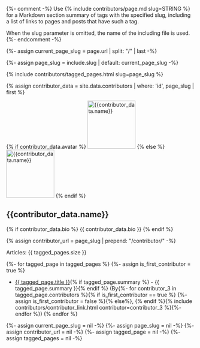 {%- comment -%}
  Use {% include contributors/page.md slug=STRING %}
  for a Markdown section summary of tags with the specified slug,
  including a list of links to pages and posts that have such a tag.

  When the slug parameter is omitted, the name of the including file is used.
{%- endcomment -%}

{%- assign current_page_slug = page.url | split: "/" | last -%}

{%- assign page_slug = include.slug | default: current_page_slug -%}

{% include contributors/tagged_pages.html slug=page_slug %}

{% assign contributor_data = site.data.contributors | where: 'id', page_slug | first %}

  <div class="contributor-footer">
    <div class="c-f-image">
      {% if contributor_data.avatar %}
        <img class="droplet-border" src="{{ "/assets/images/user_pics/" | append: contributor_data.avatar | absolute_url }}" alt="{{contributor_data.name}}" width="128" height="128">
      {% else %}
        <img class="droplet-border" src="{{ "/assets/images/rtw_square.png" | absolute_url }}" alt="{{contributor_data.name}}" width="128" height="128">
      {% endif %}
    </div>
    <div class="c-f-infos">
      <div class="c-f-i-name">
        <h2 id="{{page_slug}}">{{contributor_data.name}}</h2>
      </div>
      <div class="c-f-i-bio">
        {% if contributor_data.bio %}
        {{ contributor_data.bio }}
        {% endif %}
      </div>
    </div>
  </div>

{% assign contributor_url = page_slug | prepend: "/contributor/" -%}
<!-- {%- if contributor_url == page.url -%}
{{ page.description }}
{%- endif %} -->

Articles: {{ tagged_pages.size }}

{%- for tagged_page in tagged_pages %}
{%- assign is_first_contributor = true %}

- <a href="{{ site.url }}{{ site.baseurl }}{{ tagged_page.url }}">{{ tagged_page.title }}</a>{% if tagged_page.summary %} - {{ tagged_page.summary }}{% endif %} (By{%- for contributor_3 in tagged_page.contributors %}{% if is_first_contributor == true %} {%- assign is_first_contributor = false %}{% else%}, {% endif %}{% include contributors/contributor_link.html contributor=contributor_3 %}{%- endfor %})
{% endfor %}

{%- assign current_page_slug = nil -%}
{%- assign page_slug = nil -%}
{%- assign contributor_url = nil -%}
{%- assign tagged_page = nil -%}
{%- assign tagged_pages = nil -%}
